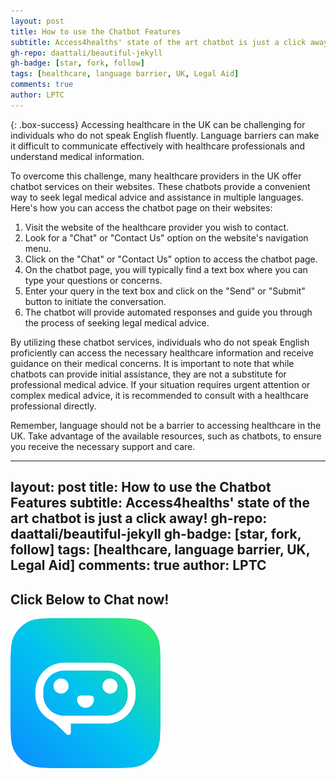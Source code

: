 ```yaml
---
layout: post
title: How to use the Chatbot Features
subtitle: Access4healths' state of the art chatbot is just a click away!
gh-repo: daattali/beautiful-jekyll
gh-badge: [star, fork, follow]
tags: [healthcare, language barrier, UK, Legal Aid]
comments: true
author: LPTC
---
```


{: .box-success}
Accessing healthcare in the UK can be challenging for individuals who do not speak English fluently. Language barriers can make it difficult to communicate effectively with healthcare professionals and understand medical information.

To overcome this challenge, many healthcare providers in the UK offer chatbot services on their websites. These chatbots provide a convenient way to seek legal medical advice and assistance in multiple languages. Here's how you can access the chatbot page on their websites:

1. Visit the website of the healthcare provider you wish to contact.
2. Look for a "Chat" or "Contact Us" option on the website's navigation menu.
3. Click on the "Chat" or "Contact Us" option to access the chatbot page.
4. On the chatbot page, you will typically find a text box where you can type your questions or concerns.
5. Enter your query in the text box and click on the "Send" or "Submit" button to initiate the conversation.
6. The chatbot will provide automated responses and guide you through the process of seeking legal medical advice.

By utilizing these chatbot services, individuals who do not speak English proficiently can access the necessary healthcare information and receive guidance on their medical concerns. It is important to note that while chatbots can provide initial assistance, they are not a substitute for professional medical advice. If your situation requires urgent attention or complex medical advice, it is recommended to consult with a healthcare professional directly.

Remember, language should not be a barrier to accessing healthcare in the UK. Take advantage of the available resources, such as chatbots, to ensure you receive the necessary support and care.

---
layout: post
title: How to use the Chatbot Features
subtitle: Access4healths' state of the art chatbot is just a click away!
gh-repo: daattali/beautiful-jekyll
gh-badge: [star, fork, follow]
tags: [healthcare, language barrier, UK, Legal Aid]
comments: true
author: LPTC
---

## Click Below to Chat now!

![chatbot](/assets/img/chatbot.png)
